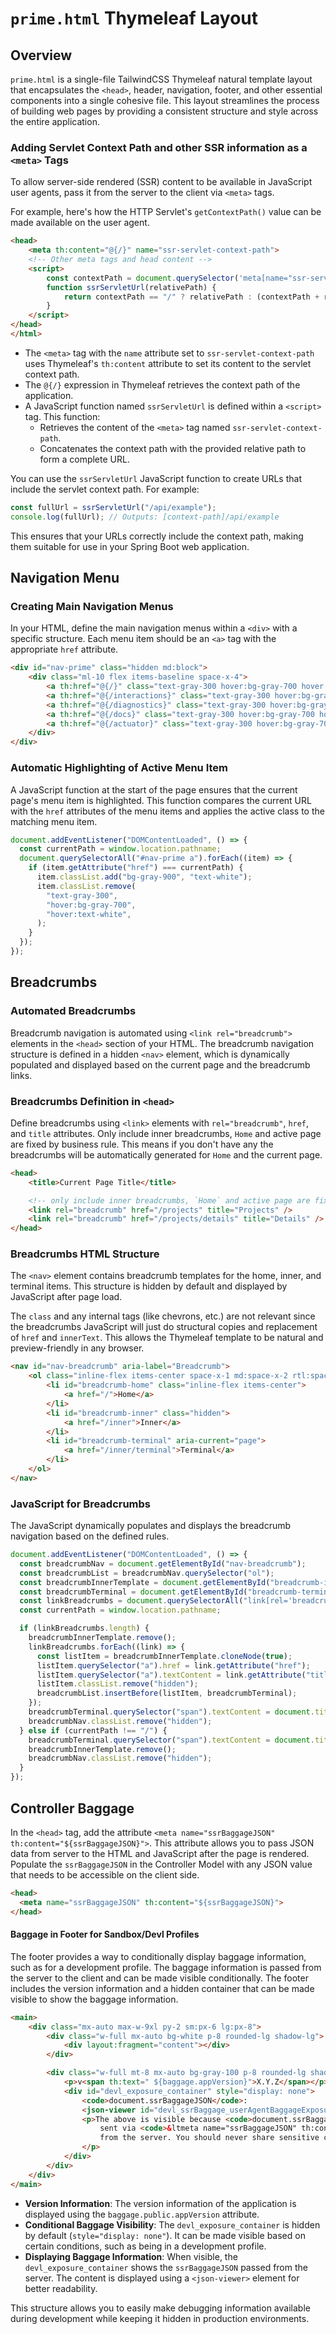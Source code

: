 # `prime.html` Thymeleaf Layout

## Overview

`prime.html` is a single-file TailwindCSS Thymeleaf natural template layout that
encapsulates the `<head>`, header, navigation, footer, and other essential
components into a single cohesive file. This layout streamlines the process of
building web pages by providing a consistent structure and style across the
entire application.

### Adding Servlet Context Path and other SSR information as a `<meta>` Tags

To allow server-side rendered (SSR) content to be available in JavaScript user
agents, pass it from the server to the client via `<meta>` tags.

For example, here's how the HTTP Servlet's `getContextPath()` value can be made
available on the user agent.

```html
<head>
    <meta th:content="@{/}" name="ssr-servlet-context-path">
    <!-- Other meta tags and head content -->
    <script>
        const contextPath = document.querySelector('meta[name="ssr-servlet-context-path"]').content;
        function ssrServletUrl(relativePath) {
            return contextPath == "/" ? relativePath : (contextPath + relativePath);
        }
    </script>
</head>
</html>
```

- The `<meta>` tag with the `name` attribute set to `ssr-servlet-context-path`
  uses Thymeleaf's `th:content` attribute to set its content to the servlet
  context path.
- The `@{/}` expression in Thymeleaf retrieves the context path of the
  application.
- A JavaScript function named `ssrServletUrl` is defined within a `<script>`
  tag. This function:
  - Retrieves the content of the `<meta>` tag named `ssr-servlet-context-path`.
  - Concatenates the context path with the provided relative path to form a
    complete URL.

You can use the `ssrServletUrl` JavaScript function to create URLs that include
the servlet context path. For example:

```javascript
const fullUrl = ssrServletUrl("/api/example");
console.log(fullUrl); // Outputs: [context-path]/api/example
```

This ensures that your URLs correctly include the context path, making them
suitable for use in your Spring Boot web application.

## Navigation Menu

### Creating Main Navigation Menus

In your HTML, define the main navigation menus within a `<div>` with a specific
structure. Each menu item should be an `<a>` tag with the appropriate `href`
attribute.

```html
<div id="nav-prime" class="hidden md:block">
    <div class="ml-10 flex items-baseline space-x-4">
        <a th:href="@{/}" class="text-gray-300 hover:bg-gray-700 hover:text-white rounded-md px-3 py-2 text-sm font-medium">Welcome</a>
        <a th:href="@{/interactions}" class="text-gray-300 hover:bg-gray-700 hover:text-white rounded-md px-3 py-2 text-sm font-medium">Interactions</a>
        <a th:href="@{/diagnostics}" class="text-gray-300 hover:bg-gray-700 hover:text-white rounded-md px-3 py-2 text-sm font-medium">Diagnostics</a>
        <a th:href="@{/docs}" class="text-gray-300 hover:bg-gray-700 hover:text-white rounded-md px-3 py-2 text-sm font-medium">Documentation</a>
        <a th:href="@{/actuator}" class="text-gray-300 hover:bg-gray-700 hover:text-white rounded-md px-3 py-2 text-sm font-medium">Support</a>
    </div>
</div>
```

### Automatic Highlighting of Active Menu Item

A JavaScript function at the start of the page ensures that the current page's
menu item is highlighted. This function compares the current URL with the `href`
attributes of the menu items and applies the active class to the matching menu
item.

```javascript
document.addEventListener("DOMContentLoaded", () => {
  const currentPath = window.location.pathname;
  document.querySelectorAll("#nav-prime a").forEach((item) => {
    if (item.getAttribute("href") === currentPath) {
      item.classList.add("bg-gray-900", "text-white");
      item.classList.remove(
        "text-gray-300",
        "hover:bg-gray-700",
        "hover:text-white",
      );
    }
  });
});
```

## Breadcrumbs

### Automated Breadcrumbs

Breadcrumb navigation is automated using `<link rel="breadcrumb">` elements in
the `<head>` section of your HTML. The breadcrumb navigation structure is
defined in a hidden `<nav>` element, which is dynamically populated and
displayed based on the current page and the breadcrumb links.

### Breadcrumbs Definition in `<head>`

Define breadcrumbs using `<link>` elements with `rel="breadcrumb"`, `href`, and
`title` attributes. Only include inner breadcrumbs, `Home` and active page are
fixed by business rule. This means if you don't have any <link rel="breadcrumb">
the breadcrumbs will be automatically generated for `Home` and the current page.

```html
<head>
    <title>Current Page Title</title>

    <!-- only include inner breadcrumbs, `Home` and active page are fixed -->
    <link rel="breadcrumb" href="/projects" title="Projects" />
    <link rel="breadcrumb" href="/projects/details" title="Details" />
</head>
```

### Breadcrumbs HTML Structure

The `<nav>` element contains breadcrumb templates for the home, inner, and
terminal items. This structure is hidden by default and displayed by JavaScript
after page load.

The `class` and any internal tags (like chevrons, etc.) are not relevant since
the breadcrumbs JavaScript will just do structural copies and replacement of
`href` and `innerText`. This allows the Thymeleaf template to be natural and
preview-friendly in any browser.

```html
<nav id="nav-breadcrumb" aria-label="Breadcrumb">
    <ol class="inline-flex items-center space-x-1 md:space-x-2 rtl:space-x-reverse">
        <li id="breadcrumb-home" class="inline-flex items-center">
            <a href="/">Home</a>
        </li>
        <li id="breadcrumb-inner" class="hidden">
            <a href="/inner">Inner</a>
        </li>
        <li id="breadcrumb-terminal" aria-current="page">
            <a href="/inner/terminal">Terminal</a>
        </li>
    </ol>
</nav>
```

### JavaScript for Breadcrumbs

The JavaScript dynamically populates and displays the breadcrumb navigation
based on the defined rules.

```javascript
document.addEventListener("DOMContentLoaded", () => {
  const breadcrumbNav = document.getElementById("nav-breadcrumb");
  const breadcrumbList = breadcrumbNav.querySelector("ol");
  const breadcrumbInnerTemplate = document.getElementById("breadcrumb-inner");
  const breadcrumbTerminal = document.getElementById("breadcrumb-terminal");
  const linkBreadcrumbs = document.querySelectorAll("link[rel='breadcrumb']");
  const currentPath = window.location.pathname;

  if (linkBreadcrumbs.length) {
    breadcrumbInnerTemplate.remove();
    linkBreadcrumbs.forEach((link) => {
      const listItem = breadcrumbInnerTemplate.cloneNode(true);
      listItem.querySelector("a").href = link.getAttribute("href");
      listItem.querySelector("a").textContent = link.getAttribute("title");
      listItem.classList.remove("hidden");
      breadcrumbList.insertBefore(listItem, breadcrumbTerminal);
    });
    breadcrumbTerminal.querySelector("span").textContent = document.title;
    breadcrumbNav.classList.remove("hidden");
  } else if (currentPath !== "/") {
    breadcrumbTerminal.querySelector("span").textContent = document.title;
    breadcrumbInnerTemplate.remove();
    breadcrumbNav.classList.remove("hidden");
  }
});
```

## Controller Baggage

In the `<head>` tag, add the attribute
`<meta name="ssrBaggageJSON" th:content="${ssrBaggageJSON}">`. This attribute
allows you to pass JSON data from server to the HTML and JavaScript after the
page is rendered. Populate the `ssrBaggageJSON` in the Controller Model with any
JSON value that needs to be accessible on the client side.

```html
<head>
  <meta name="ssrBaggageJSON" th:content="${ssrBaggageJSON}">
</head>
```

#### Baggage in Footer for Sandbox/Devl Profiles

The footer provides a way to conditionally display baggage information, such as
for a development profile. The baggage information is passed from the server to
the client and can be made visible conditionally. The footer includes the
version information and a hidden container that can be made visible to show the
baggage information.

```html
<main>
    <div class="mx-auto max-w-9xl py-2 sm:px-6 lg:px-8">
        <div class="w-full mx-auto bg-white p-8 rounded-lg shadow-lg">
            <div layout:fragment="content"></div>
        </div>

        <div class="w-full mt-8 mx-auto bg-gray-100 p-8 rounded-lg shadow-lg">
            <p>v<span th:text=" ${baggage.appVersion}">X.Y.Z</span></p>
            <div id="devl_exposure_container" style="display: none">
                <code>document.ssrBaggageJSON</code>:
                <json-viewer id="devl_ssrBaggage_userAgentBaggageExposureEnabledJsonViewer"></json-viewer>
                <p>The above is visible because <code>document.ssrBaggageJSON</code> was
                    sent via <code>&ltmeta name="ssrBaggageJSON" th:content="${ssrBaggageJSON}"&gt;</code>
                    from the server. You should never share sensitive contents or secrets through SSR Baggage.
                </p>
            </div>
        </div>
    </div>
</main>
```

- **Version Information**: The version information of the application is
  displayed using the `baggage.public.appVersion` attribute.
- **Conditional Baggage Visibility**: The `devl_exposure_container` is hidden by
  default (`style="display: none"`). It can be made visible based on certain
  conditions, such as being in a development profile.
- **Displaying Baggage Information**: When visible, the
  `devl_exposure_container` shows the `ssrBaggageJSON` passed from the server.
  The content is displayed using a `<json-viewer>` element for better
  readability.

This structure allows you to easily make debugging information available during
development while keeping it hidden in production environments.
